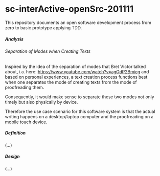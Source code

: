 # sc-interActive-openSrc-201111
 This repository documents an open software development process from zero to basic prototype applying TDD.

##### Analysis

 ###### Separation of Modes when Creating Texts

Inspired by the idea of the separation of modes that Bret Victor talked about, i.a. here: https://www.youtube.com/watch?v=agOdP2Bmieg and based on personal experiences, a text creation process functions best when one separates the mode of creating texts from the mode of proofreading them.  

Consequently, it would make sense to separate these two modes not only timely but also physically by device.  

Therefore the use case scenario for this software system is that the actual writing happens on a desktop/laptop computer and the proofreading on a mobile touch device.  

##### Definition

(…)


##### Design

(…)







